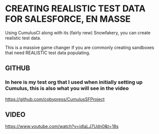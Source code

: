 # CREATING REALISTIC TEST DATA FOR SALESFORCE, EN MASSE
Using CumulusCI along with its (fairly new) Snowfakery, you can create realistic test data.

This is a massive game changer if you are commonly creating sandboxes that need REALISTIC test data populating.

## GITHUB
### In here is my test org that I used when initially setting up Cumulus, this is also what you will see in the video
https://github.com/cobypress/CumulusSFProject

## VIDEO
https://www.youtube.com/watch?v=idIaLJ7Udn0&t=18s
